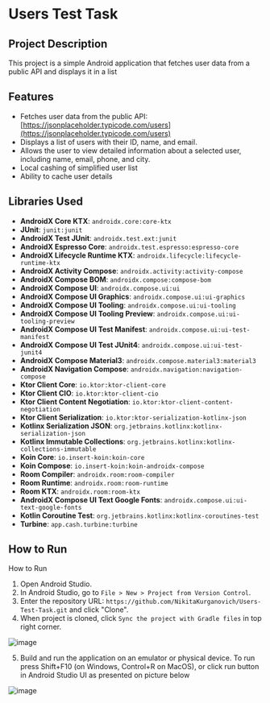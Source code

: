# Users Test Task

## Project Description
This project is a simple Android application that fetches user data from a public API and displays it in a list

## Features
- Fetches user data from the public API: [https://jsonplaceholder.typicode.com/users](https://jsonplaceholder.typicode.com/users)
- Displays a list of users with their ID, name, and email.
- Allows the user to view detailed information about a selected user, including name, email, phone, and city.
- Local cashing of simplified user list
- Ability to cache user details

## Libraries Used
- **AndroidX Core KTX**: `androidx.core:core-ktx`
- **JUnit**: `junit:junit`
- **AndroidX Test JUnit**: `androidx.test.ext:junit`
- **AndroidX Espresso Core**: `androidx.test.espresso:espresso-core`
- **AndroidX Lifecycle Runtime KTX**: `androidx.lifecycle:lifecycle-runtime-ktx`
- **AndroidX Activity Compose**: `androidx.activity:activity-compose`
- **AndroidX Compose BOM**: `androidx.compose:compose-bom`
- **AndroidX Compose UI**: `androidx.compose.ui:ui`
- **AndroidX Compose UI Graphics**: `androidx.compose.ui:ui-graphics`
- **AndroidX Compose UI Tooling**: `androidx.compose.ui:ui-tooling`
- **AndroidX Compose UI Tooling Preview**: `androidx.compose.ui:ui-tooling-preview`
- **AndroidX Compose UI Test Manifest**: `androidx.compose.ui:ui-test-manifest`
- **AndroidX Compose UI Test JUnit4**: `androidx.compose.ui:ui-test-junit4`
- **AndroidX Compose Material3**: `androidx.compose.material3:material3`
- **AndroidX Navigation Compose**: `androidx.navigation:navigation-compose`
- **Ktor Client Core**: `io.ktor:ktor-client-core`
- **Ktor Client CIO**: `io.ktor:ktor-client-cio`
- **Ktor Client Content Negotiation**: `io.ktor:ktor-client-content-negotiation`
- **Ktor Client Serialization**: `io.ktor:ktor-serialization-kotlinx-json`
- **Kotlinx Serialization JSON**: `org.jetbrains.kotlinx:kotlinx-serialization-json`
- **Kotlinx Immutable Collections**: `org.jetbrains.kotlinx:kotlinx-collections-immutable`
- **Koin Core**: `io.insert-koin:koin-core`
- **Koin Compose**: `io.insert-koin:koin-androidx-compose`
- **Room Compiler**: `androidx.room:room-compiler`
- **Room Runtime**: `androidx.room:room-runtime`
- **Room KTX**: `androidx.room:room-ktx`
- **AndroidX Compose UI Text Google Fonts**: `androidx.compose.ui:ui-text-google-fonts`
- **Kotlin Coroutine Test**: `org.jetbrains.kotlinx:kotlinx-coroutines-test`
- **Turbine**: `app.cash.turbine:turbine`

## How to Run
How to Run
1. Open Android Studio.
2. In Android Studio, go to `File > New > Project from Version Control`.
3. Enter the repository URL: `https://github.com/NikitaKurganovich/Users-Test-Task.git` and click "Clone".
4. When project is cloned, click `Sync the project with Gradle files` in top right corner.

![image](https://github.com/user-attachments/assets/5130693a-8cae-41b6-9bad-fe00e4e9f48c)
   
5. Build and run the application on an emulator or physical device. To run press Shift+F10 (on Windows, Control+R on MacOS), or click run button in Android Studio UI as presented on picture below
   
![image](https://github.com/user-attachments/assets/5d1b261d-da2b-4733-87f1-d11caaf39652)
  


